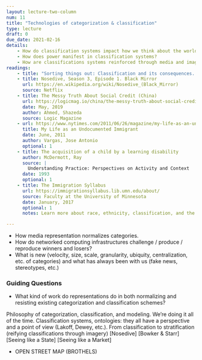 ```yaml
---
layout: lecture-two-column
num: 11
title: "Technologies of categorization & classification"
type: lecture
draft: 0
due_date: 2021-02-16
details: 
    - How do classification systems impact how we think about the world? People? Things?
    - How does power manifest in classification systems?
    - How are classifications systems reinforced through media and imagery?
readings:
    - title: "Sorting things out: Classification and its consequences. Introduction."
    - title: Nosedive, Season 3, Episode 1. Black Mirror
      url: https://en.wikipedia.org/wiki/Nosedive_(Black_Mirror)
      source: Netflix
    - title: The Messy Truth About Social Credit (China)
      url: https://logicmag.io/china/the-messy-truth-about-social-credit/
      date: May, 2019
      author: Ahmed, Shazeda
      source: Logic Magazine
    - url: https://www.nytimes.com/2011/06/26/magazine/my-life-as-an-undocumented-immigrant.html
      title: My Life as an Undocumented Immigrant
      date: June, 2011
      author: Vargas, Jose Antonio
      optional: 1
    - title: The acquisition of a child by a learning disability
      author: McDermott, Ray
      source: |
        Understanding Practice: Perspectives on Activity and Context
      date: 1993
      optional: 1
    - title: The Immigration Syllabus
      url: https://immigrationsyllabus.lib.umn.edu/about/
      source: Faculty at the University of Minnesota
      date: January, 2017
      optional: 1
      notes: Learn more about race, ethnicity, classification, and the state here. Some very thought provoking ideas, including the invention of the designation "illegal immigrant."

---
```


* How media representation normalizes categories. 
* How do networked computing infrastructures challenge / produce / reproduce winners and losers? 
* What is new (velocity, size, scale, granularity, ubiquity, centralization, etc. of categories) and what has always been with us (fake news, stereotypes, etc.)

### Guiding Questions
* What kind of work do representations do in both normalizing and resisting existing categorization and classification schemes?

Philosophy of categorization, classification, and modeling. We’re doing it all of the time. Classification systems, ontologies: they all have a perspective and a point of view (Lakoff, Dewey, etc.).
From classification to stratification (reifying classifications through imagery) [Nosedive] [Bowker & Starr] [Seeing like a State] [Seeing like a Market]


* OPEN STREET MAP (BROTHELS)